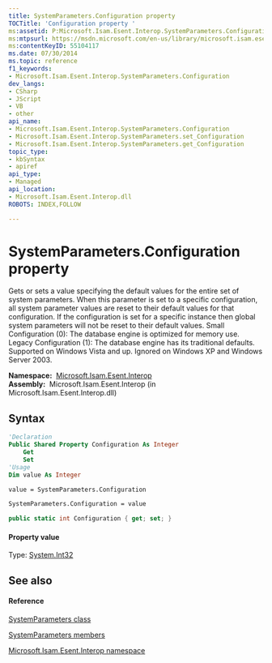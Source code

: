 ```yaml
---
title: SystemParameters.Configuration property 
TOCTitle: 'Configuration property '
ms:assetid: P:Microsoft.Isam.Esent.Interop.SystemParameters.Configuration
ms:mtpsurl: https://msdn.microsoft.com/en-us/library/microsoft.isam.esent.interop.systemparameters.configuration(v=EXCHG.10)
ms:contentKeyID: 55104117
ms.date: 07/30/2014
ms.topic: reference
f1_keywords:
- Microsoft.Isam.Esent.Interop.SystemParameters.Configuration
dev_langs:
- CSharp
- JScript
- VB
- other
api_name: 
- Microsoft.Isam.Esent.Interop.SystemParameters.Configuration
- Microsoft.Isam.Esent.Interop.SystemParameters.set_Configuration
- Microsoft.Isam.Esent.Interop.SystemParameters.get_Configuration
topic_type: 
- kbSyntax
- apiref
api_type: 
- Managed
api_location: 
- Microsoft.Isam.Esent.Interop.dll
ROBOTS: INDEX,FOLLOW

---
```


# SystemParameters.Configuration property

Gets or sets a value specifying the default values for the entire set of system parameters. When this parameter is set to a specific configuration, all system parameter values are reset to their default values for that configuration. If the configuration is set for a specific instance then global system parameters will not be reset to their default values. Small Configuration (0): The database engine is optimized for memory use. Legacy Configuration (1): The database engine has its traditional defaults. Supported on Windows Vista and up. Ignored on Windows XP and Windows Server 2003.

**Namespace:**  [Microsoft.Isam.Esent.Interop](hh596136\(v=exchg.10\).md)  
**Assembly:**  Microsoft.Isam.Esent.Interop (in Microsoft.Isam.Esent.Interop.dll)

## Syntax

``` vb
'Declaration
Public Shared Property Configuration As Integer
    Get
    Set
'Usage
Dim value As Integer

value = SystemParameters.Configuration

SystemParameters.Configuration = value
```

``` csharp
public static int Configuration { get; set; }
```

#### Property value

Type: [System.Int32](https://docs.microsoft.com/dotnet/api/system.int32?redirectedfrom=MSDN)  

## See also

#### Reference

[SystemParameters class](dn351139\(v=exchg.10\).md)

[SystemParameters members](dn351207\(v=exchg.10\).md)

[Microsoft.Isam.Esent.Interop namespace](hh596136\(v=exchg.10\).md)

